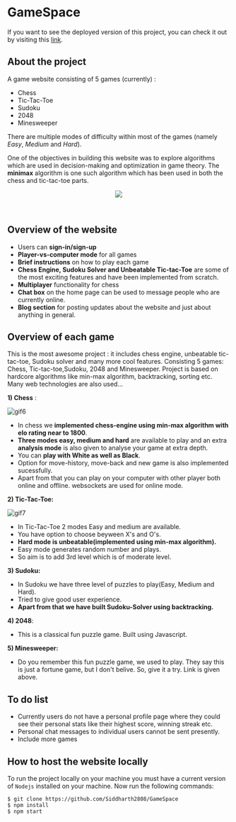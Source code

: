 # GameSpace

If you want to see the deployed version of this project, you can check it out by visiting this [link](http://gamespace-app.herokuapp.com/).

## About the project

A game website consisting of 5 games (currently) :<br>

- Chess
- Tic-Tac-Toe
- Sudoku
- 2048
- Minesweeper

There are multiple modes of difficulty within most of the games (namely _Easy_, _Medium_ and _Hard_).

One of the objectives in building this website was to explore algorithms which are used in decision-making and optimization in game theory. The **minimax** algorithm is one such algorithm which has been used in both the chess and tic-tac-toe parts.
<br/>
<p align="center">
  <img src="https://media.giphy.com/media/rzr8bVi7yUARMRLkhf/giphy.gif">
</p>
<br/>

## Overview of the website

- Users can **sign-in/sign-up**
- **Player-vs-computer mode** for all games
- **Brief instructions** on how to play each game
- **Chess Engine, Sudoku Solver and Unbeatable Tic-tac-Toe** are some of the most exciting features and have been implemented from scratch.
- **Multiplayer** functionality for chess
- **Chat box** on the home page can be used to message people who are currently online.
- **Blog section** for posting updates about the website and just about anything in general.

## Overview of each game
This is the most awesome project : it includes chess engine, unbeatable tic-tac-toe, Sudoku solver and many more cool features.
Consisting 5 games: Chess, Tic-tac-toe,Sudoku, 2048 and Minesweeper. Project is based on hardcore algorithms like min-max algorithm, backtracking, sorting etc. Many web technologies are also used...

**1) Chess** : 

![gif6](https://user-images.githubusercontent.com/76950378/126050809-523a98a4-2285-41d8-8a51-ec34b2095acb.gif)

- In chess we **implemented chess-engine using min-max algorithm with elo rating near to 1800**.
- **Three modes easy, medium and hard** are available to play and an extra **analysis mode** is also given to analyse your game at extra depth.
- You can **play with White as well as Black**.
- Option for move-history, move-back and new game is also implemented sucessfully.
- Apart from that you can play on your computer with other player both online and offline. websockets are used for online mode.

**2) Tic-Tac-Toe:**

![gif7](https://user-images.githubusercontent.com/76950378/126050953-04f7a074-cc86-4764-8566-8f934c5387c9.gif)

- In Tic-Tac-Toe 2 modes Easy and medium are available.
- You have option to choose beyween X's and O's.
- **Hard mode is unbeatable(implemented using min-max algorithm).**
- Easy mode generates random number and plays.
- So aim is to add 3rd level which is of moderate level.

**3) Sudoku:**
- In Sudoku we have three level of puzzles to play(Easy, Medium and Hard).
- Tried to give good user experience.
- **Apart from that we have built Sudoku-Solver using backtracking.**

**4) 2048**: 
- This is a classical fun puzzle game. Built using Javascript.

**5) Minesweeper:**
- Do you remember this fun puzzle game, we used to play. They say this is just a fortune game, but I don't belive. So, give it a try. Link is given above.

## To do list

- Currently users do not have a personal profile page where they could see their personal stats like their highest score, winning streak etc.
- Personal chat messages to individual users cannot be sent presently.
- Include more games

## How to host the website locally

To run the project locally on your machine you must have a current version of `Nodejs` installed on your machine. Now run the following commands:

```
$ git clone https://github.com/Siddharth2808/GameSpace
$ npm install
$ npm start
```
